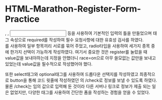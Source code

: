 # HTML-Marathon-Register-Form-Practice

<form>, <label>, <input> 등을 사용하여 기본적인 입력의 틀을 만들었으며
태그 속성으로 required를 작성하여 필수 요청사항에 대한 유효성 검사를 하였다.

<div>를 사용하여 일부 항목끼리 서로를 묶어 주었고, radio타입을 사용하여 세가지 종목 중에 한가지
선택이 가능하게 작성하였다.
여기서 중요한 것은 register를 눌렀을 때 value값을 보내야하는데 지정을 안했더니 race=on으로 아무 쓸모없는 값만을
보내고 있었는데 value값을 필수적으로 작성했어야 했다.

또한 select태그와 optional태그를 사용하여 드롭다운 선택지를 작성하였고
최종적으로 button을 통해 코드 윗줄에 작성하였던  <form action="/check">의 /check로 정보를 보낼 수 있도록 하였다.
물론 /check는 임의 값으로 입력해 둔 것이라 다른 서버나 링크로 정보가 제출 되는 일은 없었지만,
다양한 태그를 사용하여 간단한 폼을 작성하는 경험을 얻을 수 있었다.
